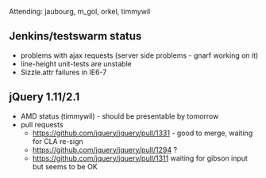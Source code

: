 Attending: jaubourg, m_gol, orkel, timmywil

## Jenkins/testswarm status
* problems with ajax requests (server side problems - gnarf working on it)
* line-height unit-tests are unstable
* Sizzle.attr failures in IE6-7

## jQuery 1.11/2.1
* AMD status (timmywil) - should be presentable by tomorrow
* pull requests
  - https://github.com/jquery/jquery/pull/1331 - good to merge, waiting for CLA re-sign
  - https://github.com/jquery/jquery/pull/1294 ?
  - https://github.com/jquery/jquery/pull/1311 waiting for gibson input but seems to be OK
